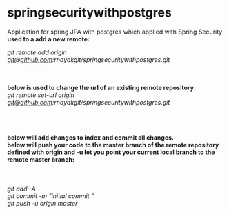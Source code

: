 # springsecuritywithpostgres

<emp>
Application for spring JPA with postgres which applied with Spring Security

</emp>
<br/>
<strong> used to a add a new remote: </strong><br/>

<i>git remote add  origin  git@github.com:rnayakgit/springsecuritywithpostgres.git</i><br/></br></br>

<strong>below is used to change the url of an existing remote repository: </strong><br/>
<i>git remote set-url origin  git@github.com:rnayakgit/springsecuritywithpostgres.git</i><br/><br/></br></br>
  
  <strong>
below will add changes to index and commit all changes.</br>
below will push your code to the master branch of the remote repository defined with origin and -u let you point your current local branch to the remote master branch:</strong></br><br/></br></br>
<i>
git add -A </br>
git commit -m "initial commit " </br>
git push -u origin master </br>
</i>
